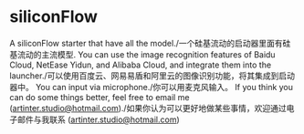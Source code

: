# siliconFlow
A siliconFlow starter that have all the model./一个硅基流动的启动器里面有硅基流动的主流模型.
You can use the image recognition features of Baidu Cloud, NetEase Yidun, and Alibaba Cloud, and integrate them into the launcher./可以使用百度云、网易易盾和阿里云的图像识别功能，将其集成到启动器中。
You can input via microphone./你可以用麦克风输入。
If you think you can do some things better, feel free to email me (artinter.studio@hotmail.com)./如果你认为可以更好地做某些事情，欢迎通过电子邮件与我联系 (artinter.studio@hotmail.com)
